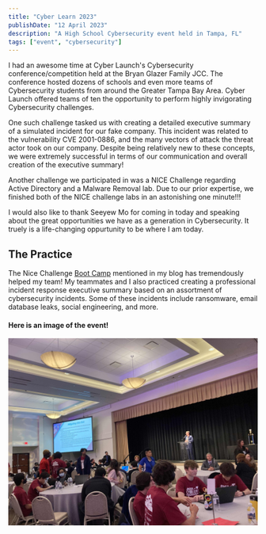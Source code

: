 ```yaml
---
title: "Cyber Learn 2023"
publishDate: "12 April 2023"
description: "A High School Cybersecurity event held in Tampa, FL"
tags: ["event", "cybersecurity"]
---
```


I had an awesome time at Cyber Launch's Cybersecurity conference/competition held at the Bryan Glazer Family JCC. The conference hosted dozens of schools and even more teams of Cybersecurity students from around the Greater Tampa Bay Area. Cyber Launch offered teams of ten the opportunity to perform highly invigorating Cybersecurity challenges.

One such challenge tasked us with creating a detailed executive summary of a simulated incident for our fake company. This incident was related to the vulnerability CVE 2001-0886, and the many vectors of attack the threat actor took on our company. Despite being relatively new to these concepts, we were extremely successful in terms of our communication and overall creation of the executive summary!

Another challenge we participated in was a NICE Challenge regarding Active Directory and a Malware Removal lab. Due to our prior expertise, we finished both of the NICE challenge labs in an astonishing one minute!!!

I would also like to thank Seeyew Mo for coming in today and speaking about the great opportunities we have as a generation in Cybersecurity. It truely is a life-changing oppurtunity to be where I am today.

## The Practice

The Nice Challenge [Boot Camp](https://pepsec.com/boot-camp) mentioned in my blog has tremendously helped my team! My teammates and I also practiced creating a professional incident response executive summary based on an assortment of cybersecurity incidents. Some of these incidents include ransomware, email database leaks, social engineering, and more.

#### Here is an image of the event!

<img src="/src/content/post/cyber-learn/CyberLearn2023.jpg" alt="" class="full">

